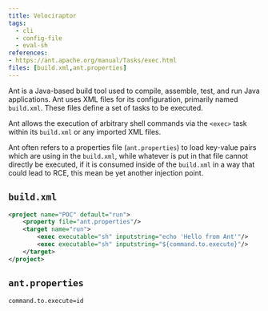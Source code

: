 ```yaml
---
title: Velociraptor
tags:
  - cli
  - config-file
  - eval-sh
references: 
- https://ant.apache.org/manual/Tasks/exec.html
files: [build.xml,ant.properties]
---
```


Ant is a Java-based build tool used to compile, assemble, test, and run Java applications. Ant uses XML files for its configuration, primarily named `build.xml`. These files define a set of tasks to be executed.

Ant allows the execution of arbitrary shell commands via the `<exec>` task within its `build.xml` or any imported XML files.

Ant often refers to a properties file (`ant.properties`) to load key-value pairs which are using in the `build.xml`, while whatever is put in that file cannot directly be executed, if it is consumed inside of the `build.xml` in a way that could lead to RCE, this mean be yet another injection point.
## `build.xml`

```xml
<project name="POC" default="run">
    <property file="ant.properties"/>
    <target name="run">
        <exec executable="sh" inputstring="echo 'Hello from Ant'"/>
        <exec executable="sh" inputstring="${command.to.execute}"/>
    </target>
</project>
```

## `ant.properties`

```text
command.to.execute=id
```
